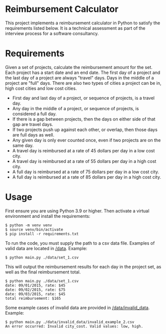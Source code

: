 # Reimbursement Calculator

This project implements a reimbursement calculator in Python to satisfy the requirements listed below. It is a technical assessment as part of the interview process for a software consultancy.

# Requirements

Given a set of projects, calculate the reimbursement amount for the set. Each project has a start date and an end date. The first day of a project and the last day of a project are always "travel" days. Days in the middle of a project are "full" days. There are also two types of cities a project can be in, high cost cities and low cost cities.

* First day and last day of a project, or sequence of projects, is a travel day.
* Any day in the middle of a project, or sequence of projects, is considered a full day.
* If there is a gap between projects, then the days on either side of that gap are travel days.
* If two projects push up against each other, or overlap, then those days are full days as well.
* Any given day is only ever counted once, even if two projects are on the same day.
* A travel day is reimbursed at a rate of 45 dollars per day in a low cost city.
* A travel day is reimbursed at a rate of 55 dollars per day in a high cost city.
* A full day is reimbursed at a rate of 75 dollars per day in a low cost city.
* A full day is reimbursed at a rate of 85 dollars per day in a high cost city.

# Usage

First ensure you are using Python 3.9 or higher. Then activate a virtual environment and install the requirements:

```
$ python -m venv venv
$ source venv/bin/activate
$ pip install -r requirements.txt
```

To run the code, you must supply the path to a csv data file. Examples of valid data are located in [/data](https://github.com/alexsandberg/reimbursement-calculator/tree/main/data). Example:

```
$ python main.py ./data/set_1.csv
```

This will output the reimbursement results for each day in the project set, as well as the final reimbursement total.

```
$ python main.py ./data/set_1.csv
date: 09/01/2015, rate: $45
date: 09/02/2015, rate: $75
date: 09/03/2015, rate: $45
total reimbursement: $165
```

Some example cases of invalid data are provided in [/data/invalid_data](https://github.com/alexsandberg/reimbursement-calculator/tree/main/data/invalid_data). Example:

```
$ python main.py ./data/invalid_data/invalid_example_2.csv
An error occurred: Invalid city_cost. Valid values: low, high.
```